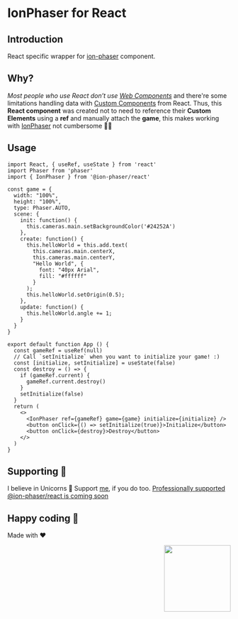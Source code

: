 # IonPhaser for React

## Introduction
React specific wrapper for [ion-phaser](https://github.com/proyecto26/ion-phaser) component.

## Why?
*Most people who use React don’t use [Web Components](https://reactjs.org/docs/web-components.html)* and there're some limitations handling data with [Custom Components](https://custom-elements-everywhere.com/) from React.
Thus, this **React component** was created not to need to reference their **Custom Elements** using a **ref** and manually attach the **game**, this makes working with [IonPhaser](https://github.com/proyecto26/ion-phaser) not cumbersome 👍🏻

## Usage

```tsx
import React, { useRef, useState } from 'react'
import Phaser from 'phaser'
import { IonPhaser } from '@ion-phaser/react'

const game = {
  width: "100%",
  height: "100%",
  type: Phaser.AUTO,
  scene: {
    init: function() {
      this.cameras.main.setBackgroundColor('#24252A')
    },
    create: function() {
      this.helloWorld = this.add.text(
        this.cameras.main.centerX, 
        this.cameras.main.centerY, 
        "Hello World", { 
          font: "40px Arial", 
          fill: "#ffffff" 
        }
      );
      this.helloWorld.setOrigin(0.5);
    },
    update: function() {
      this.helloWorld.angle += 1;
    }
  }
}

export default function App () {
  const gameRef = useRef(null)
  // Call `setInitialize` when you want to initialize your game! :)
  const [initialize, setInitialize] = useState(false)
  const destroy = () => {
    if (gameRef.current) {
      gameRef.current.destroy()
    }
    setInitialize(false)
  }
  return (
    <>
      <IonPhaser ref={gameRef} game={game} initialize={initialize} />
      <button onClick={() => setInitialize(true)}>Initialize</button>
      <button onClick={destroy}>Destroy</button>
    </>
  )
}
```


## Supporting 🍻
I believe in Unicorns 🦄
Support [me](http://www.paypal.me/jdnichollsc/2), if you do too.
[Professionally supported @ion-phaser/react is coming soon](https://tidelift.com/subscription/pkg/npm--ion-phaser-react?utm_source=npm--ion-phaser-react&utm_medium=referral&utm_campaign=readme)

## Happy coding 💯
Made with ❤️

<img width="150px" src="https://avatars0.githubusercontent.com/u/28855608?s=200&v=4" align="right">
